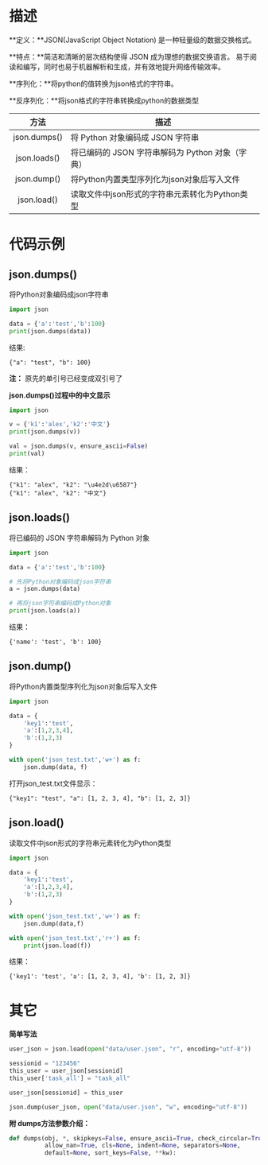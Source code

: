# 描述

**定义：**JSON(JavaScript Object Notation) 是一种轻量级的数据交换格式。

**特点：**简洁和清晰的层次结构使得 JSON 成为理想的数据交换语言。 易于阅读和编写，同时也易于机器解析和生成，并有效地提升网络传输效率。

**序列化：**将python的值转换为json格式的字符串。

**反序列化：**将json格式的字符串转换成python的数据类型

|     方法     | 描述                                             |
| :----------: | ------------------------------------------------ |
| json.dumps() | 将 Python 对象编码成 JSON 字符串                 |
| json.loads() | 将已编码的 JSON 字符串解码为 Python 对象（字典） |
| json.dump()  | 将Python内置类型序列化为json对象后写入文件       |
| json.load()  | 读取文件中json形式的字符串元素转化为Python类型   |



# 代码示例

## json.dumps()

将Python对象编码成json字符串

```python
import json

data = {'a':'test','b':100}
print(json.dumps(data))
```

结果:

```
{"a": "test", "b": 100}
```

**注：** 原先的单引号已经变成双引号了



**json.dumps()过程中的中文显示**

```python
import json

v = {'k1':'alex','k2':'中文'}
print(json.dumps(v))

val = json.dumps(v, ensure_ascii=False)
print(val)
```

结果：

```
{"k1": "alex", "k2": "\u4e2d\u6587"}
{"k1": "alex", "k2": "中文"}
```



## json.loads()

将已编码的 JSON 字符串解码为 Python 对象

```python
import json

data = {'a':'test','b':100}

# 先将Python对象编码成json字符串
a = json.dumps(data)

# 再将json字符串编码成Python对象
print(json.loads(a))
```

结果：

```
{'name': 'test', 'b': 100}
```



## json.dump()

将Python内置类型序列化为json对象后写入文件

```python
import json

data = {
    'key1':'test',
    'a':[1,2,3,4],
    'b':(1,2,3)
}

with open('json_test.txt','w+') as f:
    json.dump(data, f)
```

打开json_test.txt文件显示：

```
{"key1": "test", "a": [1, 2, 3, 4], "b": [1, 2, 3]}
```



## json.load()

读取文件中json形式的字符串元素转化为Python类型

```python
import json

data = {
    'key1':'test',
    'a':[1,2,3,4],
    'b':(1,2,3)
}

with open('json_test.txt','w+') as f:
    json.dump(data,f)

with open('json_test.txt','r+') as f:
    print(json.load(f))
```

结果：

```
{'key1': 'test', 'a': [1, 2, 3, 4], 'b': [1, 2, 3]}
```



# 其它

**简单写法**

```python
user_json = json.load(open("data/user.json", "r", encoding="utf-8"))

sessionid = "123456"
this_user = user_json[sessionid]
this_user['task_all'] = "task_all"

user_json[sessionid] = this_user

json.dump(user_json, open("data/user.json", "w", encoding="utf-8"))
```



**附 dumps方法参数介绍：**

```python
def dumps(obj, *, skipkeys=False, ensure_ascii=True, check_circular=True,        
          allow_nan=True, cls=None, indent=None, separators=None,
          default=None, sort_keys=False, **kw):
```